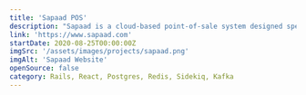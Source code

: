 ```yaml
---
title: 'Sapaad POS'
description: "Sapaad is a cloud-based point-of-sale system designed specifically for restaurants and food service businesses. It offers features like order management, menu customization, table management, and reporting tools to help streamline operations. As a software-as-a-service solution, Sapaad can be accessed from various devices and doesn't require extensive hardware setup. It aims to provide an affordable and user-friendly option for small to medium-sized restaurants looking to modernize their operations."
link: 'https://www.sapaad.com'
startDate: 2020-08-25T00:00:00Z
imgSrc: '/assets/images/projects/sapaad.png'
imgAlt: 'Sapaad Website'
openSource: false
category: Rails, React, Postgres, Redis, Sidekiq, Kafka
---
```

